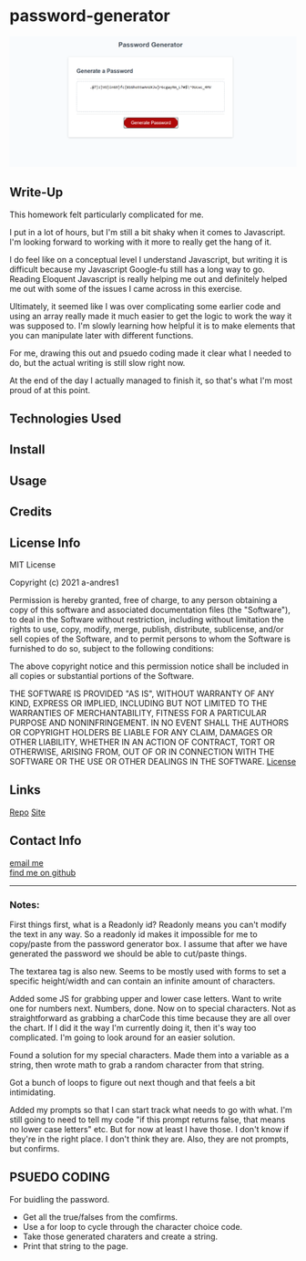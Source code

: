 # password-generator

![password gen screenshot](./Assets/passwordgen.png)

## Write-Up

This homework felt particularly complicated for me. 

I put in a lot of hours, but I'm still a bit shaky when it comes to Javascript. I'm looking forward to working with it more to really get the hang of it. 

I do feel like on a conceptual level I understand Javascript,  but writing it is difficult because my Javascript Google-fu still has a long way to go. Reading Eloquent Javascript is really helping me out and definitely helped me out with some of the issues I came across in this exercise. 

Ultimately, it seemed like I was over complicating some earlier code and using an array really made it much easier to get the logic to work the way it was supposed to. I'm slowly learning how helpful it is to make elements that you can manipulate later with different functions. 

For me, drawing this out and psuedo coding made it clear what I needed to do, but the actual writing is still slow right now. 

At the end of the day I actually managed to finish it, so that's what I'm most proud of at this point. 

## Technologies Used

## Install

## Usage

## Credits

## License Info 
MIT License

Copyright (c) 2021 a-andres1

Permission is hereby granted, free of charge, to any person obtaining a copy
of this software and associated documentation files (the "Software"), to deal
in the Software without restriction, including without limitation the rights
to use, copy, modify, merge, publish, distribute, sublicense, and/or sell
copies of the Software, and to permit persons to whom the Software is
furnished to do so, subject to the following conditions:

The above copyright notice and this permission notice shall be included in all
copies or substantial portions of the Software.

THE SOFTWARE IS PROVIDED "AS IS", WITHOUT WARRANTY OF ANY KIND, EXPRESS OR
IMPLIED, INCLUDING BUT NOT LIMITED TO THE WARRANTIES OF MERCHANTABILITY,
FITNESS FOR A PARTICULAR PURPOSE AND NONINFRINGEMENT. IN NO EVENT SHALL THE
AUTHORS OR COPYRIGHT HOLDERS BE LIABLE FOR ANY CLAIM, DAMAGES OR OTHER
LIABILITY, WHETHER IN AN ACTION OF CONTRACT, TORT OR OTHERWISE, ARISING FROM,
OUT OF OR IN CONNECTION WITH THE SOFTWARE OR THE USE OR OTHER DEALINGS IN THE
SOFTWARE.
[License](LICENSE)

## Links
[Repo]()
[Site]()

## Contact Info
[email me](mailto:alyssaandres1@gmail.com)  
[find me on github](https://github.com/a-andres1)


___
### Notes:

First things first, what is a Readonly id? Readonly means you can't modify the text in any way. So a readonly id makes it impossible for me to copy/paste from the password generator box. I assume that after we have generated the password we should be able to cut/paste things. 

The textarea tag is also new. Seems to be mostly used with forms to set a specific height/width and can contain an infinite amount of characters. 

Added some JS for grabbing upper and lower case letters. Want to write one for numbers next. Numbers, done. Now on to special characters. Not as straightforward as grabbing a charCode this time because they are all over the chart. If I did it the way I'm currently doing it, then it's way too complicated. I'm going to look around for an easier solution. 

Found a solution for my special characters. Made them into a variable as a string, then wrote math to grab a random character from that string.

Got a bunch of loops to figure out next though and that feels a bit intimidating. 

Added my prompts so that I can start track what needs to go with what. I'm still going to need to tell my code "if this prompt returns false, that means no lower case letters" etc. But for now at least I have those. I don't know if they're in the right place. I don't think they are. Also, they are not prompts, but confirms.


## PSUEDO CODING 
For buidling the password.

* Get all the true/falses from the comfirms. 
* Use a for loop to cycle through the character choice code.
* Take those generated charaters and create a string. 
* Print that string to the page.